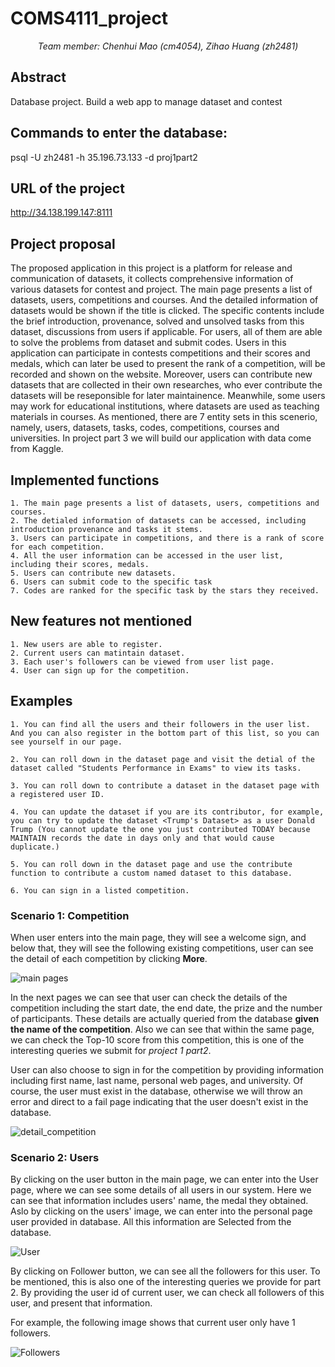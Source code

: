 # COMS4111_project
<center><i>Team member: Chenhui Mao (cm4054), Zihao Huang (zh2481)</i></center>

## Abstract
Database project. Build a web app to manage dataset and contest

## Commands to enter the database:
psql -U zh2481 -h 35.196.73.133 -d proj1part2

## URL of the project
http://34.138.199.147:8111

## Project proposal
The proposed application in this project is a platform for release and communication of datasets, it collects comprehensive information of various datasets for contest and project. The main page presents a list of datasets, users, competitions and courses. And the detailed information of datasets would be shown if the title is clicked. The specific contents include the brief introduction, provenance, solved and unsolved tasks from this dataset, discussions from users if applicable. For users, all of them are able to solve the problems from dataset and submit codes. Users in this application can participate in contests competitions and their scores and medals, which can later be used to present the rank of a competition, will be recorded and shown on the website. Moreover, users can contribute new datasets that are collected in their own researches, who ever contribute the datasets will be reseponsible for later maintainence. Meanwhile, some users may work for educational institutions, where datasets are used as teaching materials in courses. As mentioned, there are 7 entity sets in this scenerio, namely, users, datasets, tasks, codes, competitions, courses and universities. In project part 3 we will build our application with data come from Kaggle.

## Implemented functions
	1. The main page presents a list of datasets, users, competitions and courses.
	2. The detialed information of datasets can be accessed, including introduction provenance and tasks it stems.
	3. Users can participate in competitions, and there is a rank of score for each competition.
	4. All the user information can be accessed in the user list, including their scores, medals.
	5. Users can contribute new datasets.
	6. Users can submit code to the specific task
	7. Codes are ranked for the specific task by the stars they received.

## New features not mentioned
	1. New users are able to register.
	2. Current users can matintain dataset.
	3. Each user's followers can be viewed from user list page.
	4. User can sign up for the competition.

## Examples
	1. You can find all the users and their followers in the user list. And you can also register in the bottom part of this list, so you can see yourself in our page.
	
	2. You can roll down in the dataset page and visit the detial of the dataset called "Students Performance in Exams" to view its tasks.
	
	3. You can roll down to contribute a dataset in the dataset page with a registered user ID.
	
	4. You can update the dataset if you are its contributor, for example, you can try to update the dataset <Trump's Dataset> as a user Donald Trump (You cannot update the one you just contributed TODAY because MAINTAIN records the date in days only and that would cause duplicate.)
	
	5. You can roll down in the dataset page and use the contribute function to contribute a custom named dataset to this database.
	
	6. You can sign in a listed competition.

### Scenario 1: Competition

When user enters into the main page, they will see a welcome sign, and below that, they will see the following existing competitions, user can see the detail of each competition by clicking <b>More</b>.

![main pages](https://raw.githubusercontent.com/Morris135212/COMS4111_project/main/app/static/images/competition.png)

In the next pages we can see that user can check the details of the competition including the start date, the end date, the prize and the number of participants. These details are actually queried from the database **given the name of the competition**. Also we can see that within the same page, we can check the Top-10 score from this competition, this is one of the interesting queries we submit for *project 1 part2*.

User can also choose to sign in for the competition by providing information including first name, last name, personal web pages, and university. Of course, the user must exist in the database, otherwise we will throw an error and direct to a fail page indicating that the user doesn't exist in the database.

![detail_competition](https://raw.githubusercontent.com/Morris135212/COMS4111_project/main/app/static/images/detail_competition.png)

### Scenario 2: Users

By clicking on the user button in the main page, we can enter into the User page, where we can see some details of all users in our system.  Here we can see that information includes users' name, the medal they obtained. Aslo by clicking on the users' image, we can enter into the personal page user provided in database. All this information are Selected from the database.

![User](https://raw.githubusercontent.com/Morris135212/COMS4111_project/main/app/static/images/User.png)

By clicking on Follower button, we can see all the followers for this user. To be mentioned, this is also one of the interesting queries we provide for part 2. By providing the user id of current user, we can check all followers of this user, and present that information.

For example, the following image shows that current user  only have 1 followers.

![Followers](https://raw.githubusercontent.com/Morris135212/COMS4111_project/main/app/static/images/Followers.png)
